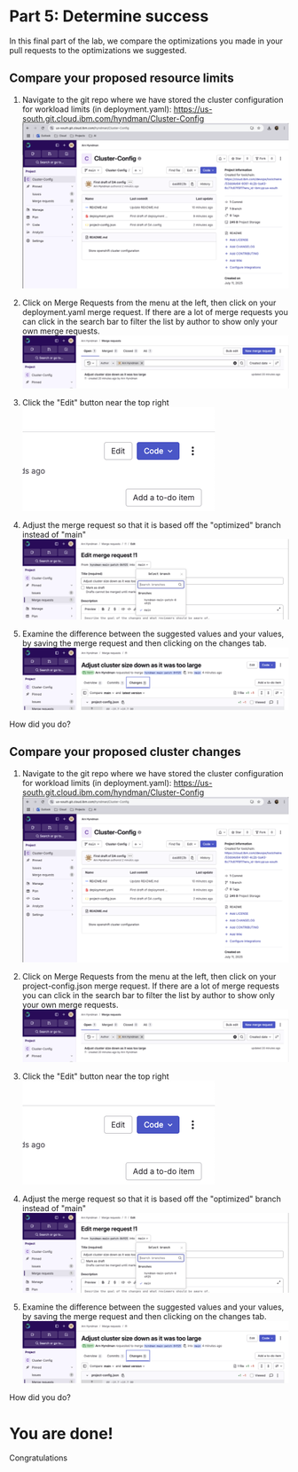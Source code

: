 # Part 5: Determine success

In this final part of the lab, we compare the optimizations you made in your pull requests to the optimizations we suggested.

## Compare your proposed resource limits
1. Navigate to the git repo where we have stored the cluster configuration for workload limits (in deployment.yaml): https://us-south.git.cloud.ibm.com/hyndman/Cluster-Config
![gitlab repo](images/gitlab.png ':size=600')

1. Click on Merge Requests from the menu at the left, then click on your deployment.yaml merge request.  If there are a lot of merge requests you can click in the search bar to filter the list by author to show only your own merge requests.
![merge requests](images/merge-requests-list.png ':size=600')

1. Click the "Edit" button near the top right
![edit merge request](images/edit-merge-request.png ':size=400')

1. Adjust the merge request so that it is based off the "optimized" branch instead of "main"
![switch branches](images/switch-branch.png ':size=600')

1. Examine the difference between the suggested values and your values, by saving the merge request and then clicking on the changes tab.
![changes tab](images/changes-tab.png ':size=600')

How did you do?

## Compare your proposed cluster changes

1. Navigate to the git repo where we have stored the cluster configuration for workload limits (in deployment.yaml): https://us-south.git.cloud.ibm.com/hyndman/Cluster-Config
![gitlab repo](images/gitlab.png ':size=600')

1. Click on Merge Requests from the menu at the left, then click on your project-config.json merge request.  If there are a lot of merge requests you can click in the search bar to filter the list by author to show only your own merge requests.
![merge requests](images/merge-requests-list.png ':size=600')

1. Click the "Edit" button near the top right
![edit merge request](images/edit-merge-request.png ':size=600')

1. Adjust the merge request so that it is based off the "optimized" branch instead of "main"
![switch branches](images/switch-branch.png ':size=600')

1. Examine the difference between the suggested values and your values, by saving the merge request and then clicking on the changes tab.
![changes tab](images/changes-tab.png ':size=600')

How did you do?

# You are done!
Congratulations

